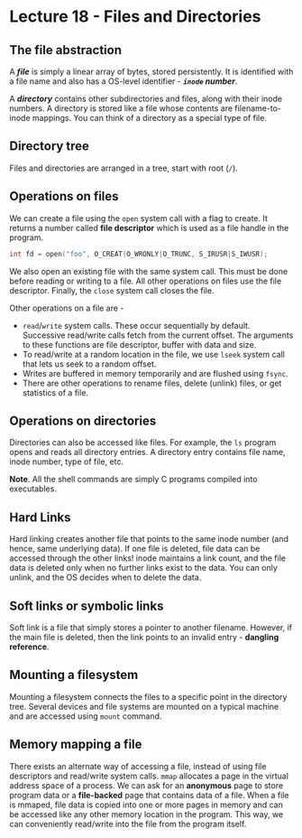 # Lecture 18 - Files and Directories

## The file abstraction

A ***file*** is simply a linear array of bytes, stored persistently. It is identified with a file name and also has a OS-level identifier - ***`inode` number***. 

A ***directory*** contains other subdirectories and files, along with their inode numbers. A directory is stored like a file whose contents are filename-to-inode mappings. You can think of a directory as a special type of file.

## Directory tree

Files and directories are arranged in a tree, start with root (`/`). 

## Operations on files

We can create a file using the `open` system call with a flag to create. It returns a number called **file descriptor** which is used as a file handle in the program.

```c
int fd = open("foo", O_CREAT|O_WRONLY|O_TRUNC, S_IRUSR|S_IWUSR);
```

We also open an existing file with the same system call. This must be done before reading or writing to a file. All other operations on files use the file descriptor. Finally, the `close` system call closes the file.

Other operations on a file are - 

- `read`/`write` system calls. These occur sequentially by default. Successive read/write calls fetch from the current offset. The arguments to these functions are file descriptor, buffer with data and size.
- To read/write at a random location in the file, we use `lseek` system call that lets us seek to a random offset. 
- Writes are buffered in memory temporarily and are flushed using `fsync`.
- There are other operations to rename files, delete (unlink) files, or get statistics of a file.

## Operations on directories

Directories can also be accessed like files. For example, the `ls` program opens and reads all directory entries. A directory entry contains file name, inode number,  type of file, etc.

**Note**. All the shell commands are simply C programs compiled into executables.

## Hard Links

Hard linking creates another file that points to the same inode number (and hence, same underlying data). If one file is deleted, file data can be accessed through the other links! inode maintains a link count, and the file data is deleted only when no further links exist to the data. You can only unlink, and the OS decides when to delete the data.

## Soft links or symbolic links

Soft link is a file that simply stores a pointer to another filename. However, if the main file is deleted, then the link points to an invalid entry - **dangling reference**.

## Mounting a filesystem

Mounting a filesystem connects the files to a specific point in the directory tree. Several devices and file systems are mounted on a typical machine and are accessed using `mount` command.

## Memory mapping a file

There exists an alternate way of accessing a file, instead of using file descriptors and read/write system calls. `mmap` allocates a page in the virtual address space of a process. We can ask for an **anonymous** page to store program data or a **file-backed** page that contains data of a file. When a file is mmaped, file data is copied into one or more pages in memory and can be accessed like any other memory location in the program. This way, we can conveniently read/write into the file from the program itself.